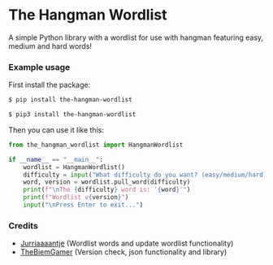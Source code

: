 # The Hangman Wordlist
A simple Python library with a wordlist for use with hangman featuring easy, medium and hard words!

### Example usage
First install the package:
```bash
$ pip install the-hangman-wordlist
```
```bash
$ pip3 install the-hangman-wordlist
```
Then you can use it like this:
```py
from the_hangman_wordlist import HangmanWordlist

if __name__ == "__main__":
    wordlist = HangmanWordlist()
    difficulty = input("What difficulty do you want? (easy/medium/hard): ")
    word, version = wordlist.pull_word(difficulty)
    print(f"\nThe {difficulty} word is: '{word}'")
    print(f"Wordlist v{version}")
    input("\nPress Enter to exit...")
```

### Credits
- [Jurriaaaantje](https://github.com/Jurriaaaantje) (Wordlist words and update wordlist functionality)
- [TheBiemGamer](https://github.com/TheBiemGamer) (Version check, json functionality and library)
